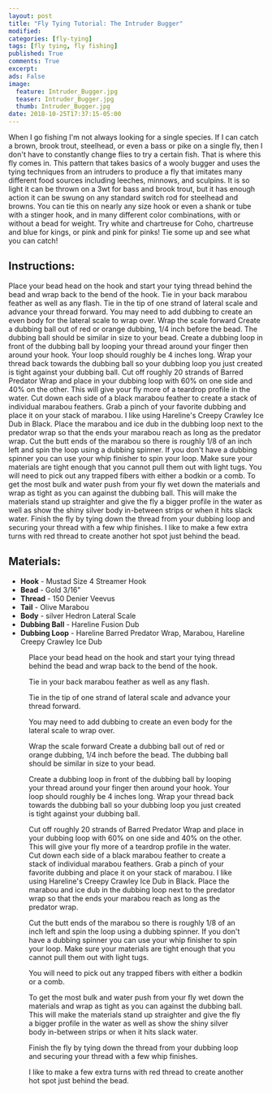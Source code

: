 ```yaml
---
layout: post
title: "Fly Tying Tutorial: The Intruder Bugger"
modified:
categories: [fly-tying]
tags: [fly tying, fly fishing]
published: True
comments: True
excerpt:
ads: False
image:
  feature: Intruder_Bugger.jpg
  teaser: Intruder_Bugger.jpg
  thumb: Intruder_Bugger.jpg
date: 2018-10-25T17:37:15-05:00
---
```


When I go fishing I'm not always looking for a single species. If I can catch a brown, brook trout, steelhead, or even a bass or pike on a single fly, then I don't have to constantly change flies to try a certain fish. That is where this fly comes in. This pattern that takes basics of a wooly bugger and uses the tying techniques from an intruders to produce a fly that imitates many different food sources including leeches, minnows, and sculpins. It is so light it can be thrown on a 3wt for bass and brook trout, but it has enough action it can be swung on any standard switch rod for steelhead and browns. You can tie this on nearly any size hook or even a shank or tube with a stinger hook, and in many different color combinations, with or without a bead for weight. Try white and chartreuse for Coho, chartreuse and blue for kings, or pink and pink for pinks! Tie some up and see what you can catch!

## Instructions:
Place your bead head on the hook and start your tying thread behind the bead and wrap back to the bend of the hook. Tie in your back marabou feather as well as any flash. Tie in the tip of one strand of lateral scale and advance your thread forward. You may need to add dubbing to create an even body for the lateral scale to wrap over. Wrap the scale forward Create a dubbing ball out of red or orange dubbing, 1/4 inch before the bead. The dubbing ball should be similar in size to your bead. Create a dubbing loop in front of the dubbing ball by looping your thread around your finger then around your hook. Your loop should roughly be 4 inches long. Wrap your thread back towards the dubbing ball so your dubbing loop you just created is tight against your dubbing ball. Cut off roughly 20 strands of Barred Predator Wrap and place in your dubbing loop with 60% on one side and 40% on the other. This will give your fly more of a teardrop profile in the water. Cut down each side of a black marabou feather to create a stack of individual marabou feathers. Grab a pinch of your favorite dubbing and place it on your stack of marabou. I like using Hareline's Creepy Crawley Ice Dub in Black. Place the marabou and ice dub in the dubbing loop next to the predator wrap so that the ends your marabou reach as long as the predator wrap. Cut the butt ends of the marabou so there is roughly 1/8 of an inch left and spin the loop using a dubbing spinner. If you don't have a dubbing spinner you can use your whip finisher to spin your loop. Make sure your materials are tight enough that you cannot pull them out with light tugs. You will need to pick out any trapped fibers with either a bodkin or a comb. To get the most bulk and water push from your fly wet down the materials and wrap as tight as you can against the dubbing ball. This will make the materials stand up straighter and give the fly a bigger profile in the water as well as show the shiny silver body in-between strips or when it hits slack water. Finish the fly by tying down the thread from your dubbing loop and securing your thread with a few whip finishes. I like to make a few extra turns with red thread to create another hot spot just behind the bead.

## Materials:
-   **Hook** - Mustad Size 4 Streamer Hook
-   **Bead** - Gold 3/16"
-   **Thread** - 150 Denier Veevus
-   **Tail** - Olive Marabou
-   **Body** - silver Hedron Lateral Scale
-   **Dubbing Ball** - Hareline Fusion Dub
-   **Dubbing Loop** - Hareline Barred Predator Wrap, Marabou, Hareline Creepy Crawley Ice Dub


<figure>
    <img src="/images/Intruder_Bugger_1.jpg" alt="">
    <figcaption>Place your bead head on the hook and start your tying thread behind the bead and wrap back to the bend of the hook.</figcaption>
</figure>
<figure>
    <img src="/images/Intruder_Bugger_2.jpg" alt="">
    <figcaption>Tie in your back marabou feather as well as any flash.</figcaption>
</figure>
<figure>
    <img src="/images/Intruder_Bugger_3.jpg" alt="">
    <figcaption>Tie in the tip of one strand of lateral scale and advance your thread forward.</figcaption>
</figure>
<figure>
    <img src="/images/Intruder_Bugger_4.jpg" alt="">
    <figcaption>You may need to add dubbing to create an even body for the lateral scale to wrap over.</figcaption>
</figure>
<figure>
    <img src="/images/Intruder_Bugger_5.jpg" alt="">
    <figcaption>Wrap the scale forward Create a dubbing ball out of red or orange dubbing, 1/4 inch before the bead. The dubbing ball should be similar in size to your bead.</figcaption>
</figure>
<figure>
    <img src="/images/Intruder_Bugger_6.jpg" alt="">
    <figcaption>Create a dubbing loop in front of the dubbing ball by looping your thread around your finger then around your hook. Your loop should roughly be 4 inches long. Wrap your thread back towards the dubbing ball so your dubbing loop you just created is tight against your dubbing ball.</figcaption>
</figure>
<figure>
    <img src="/images/Intruder_Bugger_7.jpg" alt="">
    <figcaption>Cut off roughly 20 strands of Barred Predator Wrap and place in your dubbing loop with 60% on one side and 40% on the other. This will give your fly more of a teardrop profile in the water. Cut down each side of a black marabou feather to create a stack of individual marabou feathers. Grab a pinch of your favorite dubbing and place it on your stack of marabou. I like using Hareline's Creepy Crawley Ice Dub in Black. Place the marabou and ice dub in the dubbing loop next to the predator wrap so that the ends your marabou reach as long as the predator wrap.</figcaption>
</figure>
<figure>
    <img src="/images/Intruder_Bugger_8.jpg" alt="">
    <figcaption>Cut the butt ends of the marabou so there is roughly 1/8 of an inch left and spin the loop using a dubbing spinner. If you don't have a dubbing spinner you can use your whip finisher to spin your loop. Make sure your materials are tight enough that you cannot pull them out with light tugs.</figcaption>
</figure>
<figure>
    <img src="/images/Intruder_Bugger_9.jpg" alt="">
    <figcaption>You will need to pick out any trapped fibers with either a bodkin or a comb. </figcaption>
</figure>
<figure>
    <img src="/images/Intruder_Bugger_10.jpg" alt="">
    <figcaption>To get the most bulk and water push from your fly wet down the materials and wrap as tight as you can against the dubbing ball. This will make the materials stand up straighter and give the fly a bigger profile in the water as well as show the shiny silver body in-between strips or when it hits slack water.</figcaption>
</figure>
<figure>
    <img src="/images/Intruder_Bugger_11.jpg" alt="">
    <figcaption>Finish the fly by tying down the thread from your dubbing loop and securing your thread with a few whip finishes.</figcaption>
</figure>
<figure>
    <img src="/images/Intruder_Bugger_12.jpg" alt="">
    <figcaption>I like to make a few extra turns with red thread to create another hot spot just behind the bead.</figcaption>
</figure>
<figure>
    <img src="/images/Intruder_Bugger.jpg" alt="">
    <figcaption></figcaption>
</figure>